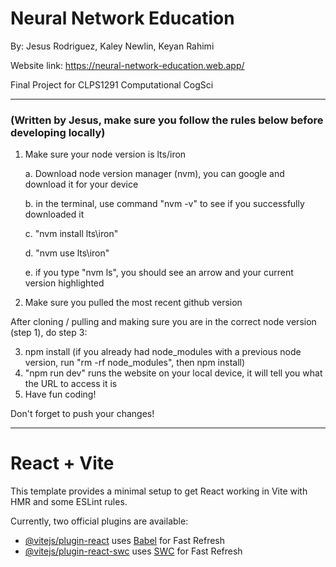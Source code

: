 
# Neural Network Education
By: Jesus Rodriguez, Kaley Newlin, Keyan Rahimi

Website link: https://neural-network-education.web.app/

Final Project for CLPS1291 Computational CogSci


---




### (Written by Jesus, make sure you follow the rules below before developing locally)
1. Make sure your node version is lts/iron

    a. Download node version manager (nvm), you can google and download it for your device

    b. in the terminal, use command "nvm -v" to see if you successfully downloaded it

    c. "nvm install lts\iron"

    d. "nvm use lts\iron"

    e. if you type "nvm ls", you should see an arrow and your current version highlighted
    
2. Make sure you pulled the most recent github version

After cloning / pulling and making sure you are in the correct node version (step 1), do step 3:

3. npm install (if you already had node_modules with a previous node version, run "rm -rf node_modules", then npm install)
4. "npm run dev" runs the website on your local device, it will tell you what the URL to access it is
5. Have fun coding!

Don't forget to push your changes!



---
# React + Vite

This template provides a minimal setup to get React working in Vite with HMR and some ESLint rules.

Currently, two official plugins are available:

- [@vitejs/plugin-react](https://github.com/vitejs/vite-plugin-react/blob/main/packages/plugin-react/README.md) uses [Babel](https://babeljs.io/) for Fast Refresh
- [@vitejs/plugin-react-swc](https://github.com/vitejs/vite-plugin-react-swc) uses [SWC](https://swc.rs/) for Fast Refresh
